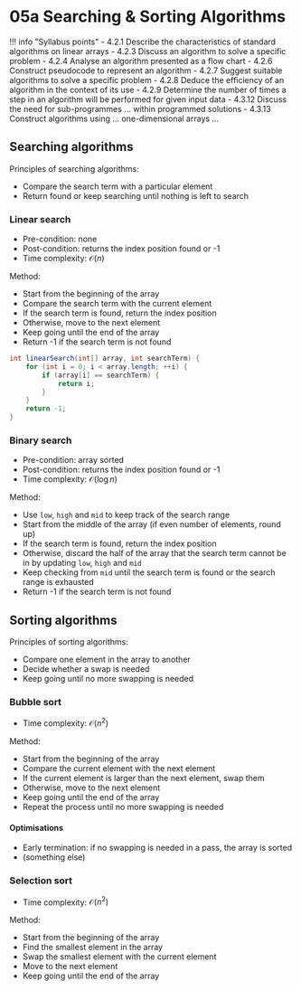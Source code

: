 # 05a Searching & Sorting Algorithms

!!! info "Syllabus points"
    - 4.2.1 Describe the characteristics of standard algorithms on linear arrays
    - 4.2.3 Discuss an algorithm to solve a specific problem
    - 4.2.4 Analyse an algorithm presented as a flow chart
    - 4.2.6 Construct pseudocode to represent an algorithm
    - 4.2.7 Suggest suitable algorithms to solve a specific problem
    - 4.2.8 Deduce the efficiency of an algorithm in the context of its use
    - 4.2.9 Determine the number of times a step in an algorithm will be performed for given input data
    - 4.3.12 Discuss the need for sub-programmes ... within programmed solutions
    - 4.3.13 Construct algorithms using ... one-dimensional arrays ...

## Searching algorithms

Principles of searching algorithms:

- Compare the search term with a particular element
- Return found or keep searching until nothing is left to search

### Linear search

- Pre-condition: none
- Post-condition: returns the index position found or -1
- Time complexity: $\mathcal{O}(n)$

Method:

- Start from the beginning of the array
- Compare the search term with the current element
- If the search term is found, return the index position
- Otherwise, move to the next element
- Keep going until the end of the array
- Return -1 if the search term is not found

```java
int linearSearch(int[] array, int searchTerm) {
    for (int i = 0; i < array.length; ++i) {
        if (array[i] == searchTerm) {
            return i;
        }
    }
    return -1;
}
```

### Binary search

- Pre-condition: array sorted
- Post-condition: returns the index position found or -1
- Time complexity: $\mathcal{O}(\log n)$

Method:

- Use `low`, `high` and `mid` to keep track of the search range
- Start from the middle of the array (if even number of elements, round up)
- If the search term is found, return the index position
- Otherwise, discard the half of the array that the search term cannot be in by updating `low`, `high` and `mid`
- Keep checking from `mid` until the search term is found or the search range is exhausted
- Return -1 if the search term is not found

## Sorting algorithms

Principles of sorting algorithms:

- Compare one element in the array to another
- Decide whether a swap is needed
- Keep going until no more swapping is needed

### Bubble sort

- Time complexity: $\mathcal{O}(n^2)$

Method:

- Start from the beginning of the array
- Compare the current element with the next element
- If the current element is larger than the next element, swap them
- Otherwise, move to the next element
- Keep going until the end of the array
- Repeat the process until no more swapping is needed

#### Optimisations

- Early termination: if no swapping is needed in a pass, the array is sorted
- (something else)

### Selection sort

- Time complexity: $\mathcal{O}(n^2)$

Method:

- Start from the beginning of the array
- Find the smallest element in the array
- Swap the smallest element with the current element
- Move to the next element
- Keep going until the end of the array
